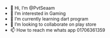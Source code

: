 - 👋 Hi, I’m @PvtSeaam
- 👀 I’m interested in Gaming
- 🌱 I’m currently learning dart program
- 💞️ I’m looking to collaborate on play store
- 📫 How to reach me whats app 01706361359

<!---
PvtSeaam/PvtSeaam is a ✨ special ✨ repository because its `README.md` (this file) appears on your GitHub profile.
You can click the Preview link to take a look at your changes.
--->
